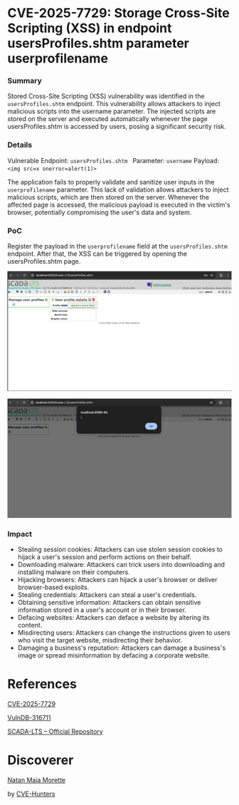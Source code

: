 # CVE-2025-7729: Storage Cross-Site Scripting (XSS) in endpoint usersProfiles.shtm parameter userprofilename

### Summary
Stored Cross-Site Scripting (XSS) vulnerability was identified in the `usersProfiles.shtm` endpoint. This vulnerability allows attackers to inject malicious scripts into the username parameter. The injected scripts are stored on the server and executed automatically whenever the page usersProfiles.shtm  is accessed by users, posing a significant security risk.

### Details
Vulnerable Endpoint: `usersProfiles.shtm `
Parameter: `username`
Payload:` <img src=x onerror=alert(1)>`

The application fails to properly validate and sanitize user inputs in the `userprofilename` parameter. This lack of validation allows attackers to inject malicious scripts, which are then stored on the server. Whenever the affected page is accessed, the malicious payload is executed in the victim's browser, potentially compromising the user's data and system.

### PoC
Register the payload in the `userprofilename` field at the `usersProfiles.shtm ` endpoint. After that, the XSS can be triggered by opening the usersProfiles.shtm page.


![XSS PoC](/images/xss004.png)


![XSS PoC](/images/xss005.png)


### Impact

- Stealing session cookies: Attackers can use stolen session cookies to hijack a user's session and perform actions on their behalf.
- Downloading malware: Attackers can trick users into downloading and installing malware on their computers.
- Hijacking browsers: Attackers can hijack a user's browser or deliver browser-based exploits.
- Stealing credentials: Attackers can steal a user's credentials.
- Obtaining sensitive information: Attackers can obtain sensitive information stored in a user's account or in their browser.
- Defacing websites: Attackers can deface a website by altering its content.
- Misdirecting users: Attackers can change the instructions given to users who visit the target website, misdirecting their behavior.
- Damaging a business's reputation: Attackers can damage a business's image or spread misinformation by defacing a corporate website.

# References

[CVE-2025-7729](https://cve.mitre.org/cgi-bin/cvename.cgi?name=CVE-2025-7729)

[VulnDB-316711](https://vuldb.com/?id.316711)

[SCADA-LTS – Official Repository](https://github.com/SCADA-LTS/Scada-LTS)

# Discoverer

[Natan Maia Morette](https://nmmorette.github.io) 

by [CVE-Hunters](https://github.com/Sec-Dojo-Cyber-House/cve-hunters)

